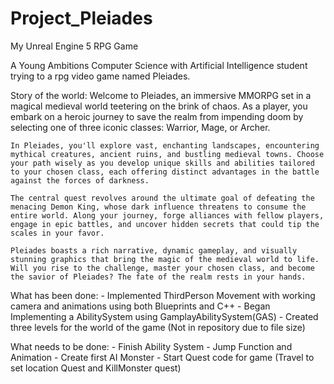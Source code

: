 # Project_Pleiades
 My Unreal Engine 5 RPG Game


A Young Ambitions Computer Science with Artificial Intelligence student trying to a rpg video game named Pleiades.


Story of the world:
    Welcome to Pleiades, an immersive MMORPG set in a magical medieval world teetering on the brink of chaos. As a player, you embark on a heroic journey to save the realm from impending doom by selecting one of three iconic classes: Warrior, Mage, or Archer.

    In Pleiades, you'll explore vast, enchanting landscapes, encountering mythical creatures, ancient ruins, and bustling medieval towns. Choose your path wisely as you develop unique skills and abilities tailored to your chosen class, each offering distinct advantages in the battle against the forces of darkness.

    The central quest revolves around the ultimate goal of defeating the menacing Demon King, whose dark influence threatens to consume the entire world. Along your journey, forge alliances with fellow players, engage in epic battles, and uncover hidden secrets that could tip the scales in your favor.

    Pleiades boasts a rich narrative, dynamic gameplay, and visually stunning graphics that bring the magic of the medieval world to life. Will you rise to the challenge, master your chosen class, and become the savior of Pleiades? The fate of the realm rests in your hands.

What has been done:
    - Implemented ThirdPerson Movement with working camera and animations using both Blueprints and C++
    - Began Implementing a AbilitySystem using GamplayAbilitySystem(GAS)
    - Created three levels for the world of the game (Not in repository due to file size)

What needs to be done:
    - Finish Ability System
    - Jump Function and Animation
    - Create first AI Monster
    - Start Quest code for game (Travel to set location Quest and KillMonster quest)

    